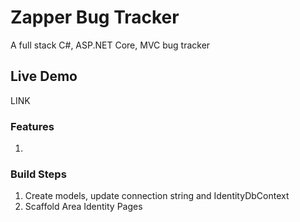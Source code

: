# Zapper Bug Tracker

 A full stack C#, ASP.NET Core, MVC bug tracker  

 ## Live Demo

 LINK  

 ### Features

 1.  

 ### Build Steps

 1. Create models, update connection string and IdentityDbContext  
 2. Scaffold Area Identity Pages  
